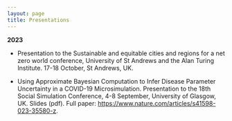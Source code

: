 ```yaml
---
layout: page
title: Presentations
---
```


**2023**
  * Presentation to the Sustainable and equitable cities and regions for a net zero world conference, University of St Andrews and the Alan Turing Institute. 17-18 October, St Andrews, UK.

  * Using Approximate Bayesian Computation to Infer Disease Parameter Uncertainty in a COVID-19 Microsimulation. Presentation to the 18th Social Simulation Conference, 4-8 September, University of Glasgow, UK. Slides (pdf). Full paper: https://www.nature.com/articles/s41598-023-35580-z.
